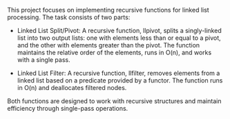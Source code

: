 This project focuses on implementing recursive functions for linked list processing. The task consists of two parts:

- Linked List Split/Pivot: A recursive function, llpivot, splits a singly-linked list into two output lists: one with elements less than or equal to a pivot, and the other with elements greater than the pivot. The function maintains the relative order of the elements, runs in O(n), and works with a single pass.

- Linked List Filter: A recursive function, llfilter, removes elements from a linked list based on a predicate provided by a functor. The function runs in O(n) and deallocates filtered nodes.

Both functions are designed to work with recursive structures and maintain efficiency through single-pass operations.
